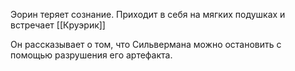 Эорин теряет сознание. Приходит в себя на мягких подушках и встречает [[Круэрик]]


Он рассказывает о том, что Сильвермана можно остановить с помощью разрушения его артефакта.